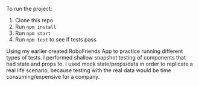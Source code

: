To run the project:

1. Clone this repo
2. Run `npm install`
3. Run `npm start`
4. Run `npm test` to see if tests pass

Using my earlier created RoboFriends App to practice running different types of tests. I performed shallow snapshot testing of components that had state and props to. I used mock state/props/data in order to replicate a real life scenario, because testing with the real data would be time consuming/expensive for a company.
